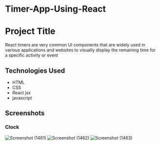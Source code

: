 # Timer-App-Using-React

# Project Title
React timers are very common UI components that are widely used in various applications and websites to visually display the remaining time for a specific activity or event
 


## Technologies Used
- HTML
- CSS
- React jsx
- javascript

## Screenshots

### Clock
![Screenshot (1461)](https://github.com/siddharth799/Timer-App-Using-React/assets/115414262/1b0b5c5e-e752-414f-bdf1-dbfcaca8ec47)
![Screenshot (1462)](https://github.com/siddharth799/Timer-App-Using-React/assets/115414262/81229450-efbd-4cea-ace3-6e47e865842c)
![Screenshot (1463)](https://github.com/siddharth799/Timer-App-Using-React/assets/115414262/1562dcfe-edb6-4d65-9df0-8f8663852c7b)


